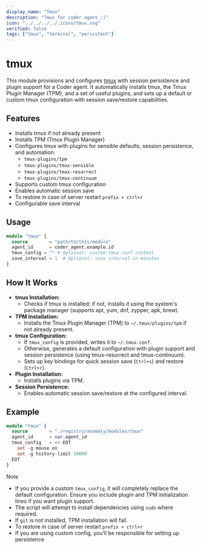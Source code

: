 ```yaml
---
display_name: "Tmux"
description: "Tmux for coder agent :)"
icon: "../../../../.icons/tmux.svg"
verified: false
tags: ["tmux", "terminal", "persistent"]
---
```


# tmux

This module provisions and configures [tmux](https://github.com/tmux/tmux) with session persistence and plugin support
for a Coder agent. It automatically installs tmux, the Tmux Plugin Manager (TPM), and a set of useful plugins, and sets
up a default or custom tmux configuration with session save/restore capabilities.

## Features

- Installs tmux if not already present
- Installs TPM (Tmux Plugin Manager)
- Configures tmux with plugins for sensible defaults, session persistence, and automation:
  - `tmux-plugins/tpm`
  - `tmux-plugins/tmux-sensible`
  - `tmux-plugins/tmux-resurrect`
  - `tmux-plugins/tmux-continuum`
- Supports custom tmux configuration
- Enables automatic session save
- To restore in case of server restart `prefix + ctrl+r`
- Configurable save interval

## Usage

```tf
module "tmux" {
  source        = "path/to/this/module"
  agent_id      = coder_agent.example.id
  tmux_config = "" # Optional: custom tmux.conf content
  save_interval = 1  # Optional: save interval in minutes
}
```

## How It Works

- **tmux Installation:**
  - Checks if tmux is installed; if not, installs it using the system's package manager (supports apt, yum, dnf,
    zypper, apk, brew).
- **TPM Installation:**
  - Installs the Tmux Plugin Manager (TPM) to `~/.tmux/plugins/tpm` if not already present.
- **tmux Configuration:**
  - If `tmux_config` is provided, writes it to `~/.tmux.conf`.
  - Otherwise, generates a default configuration with plugin support and session persistence (using tmux-resurrect and
    tmux-continuum).
  - Sets up key bindings for quick session save (`Ctrl+s`) and restore (`Ctrl+r`).
- **Plugin Installation:**
  - Installs plugins via TPM.
- **Session Persistence:**
  - Enables automatic session save/restore at the configured interval.

## Example

```tf
module "tmux" {
  source        = "./registry/anomaly/modules/tmux"
  agent_id      = var.agent_id
  tmux_config   = <<-EOT
    set -g mouse on
    set -g history-limit 10000
  EOT
}
```

> [!NOTE]
> - If you provide a custom `tmux_config`, it will completely replace the default configuration. Ensure you include plugin
  and TPM initialization lines if you want plugin support.
> - The script will attempt to install dependencies using `sudo` where required.
> - If `git` is not installed, TPM installation will fail.
> - To restore in case of server restart `prefix + ctrl+r`
> - If you are using custom config, you'll be responsible for setting up persistence
